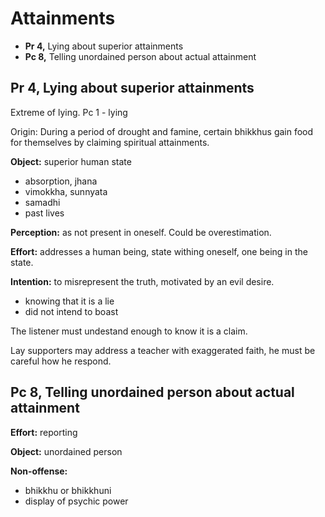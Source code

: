 # Attainments

-   **Pr 4,** Lying about superior attainments
-   **Pc 8,** Telling unordained person about actual attainment

## Pr 4, Lying about superior attainments

Extreme of lying. Pc 1 - lying

Origin: During a period of drought and famine, certain bhikkhus gain food for
themselves by claiming spiritual attainments.

**Object:** superior human state

-   absorption, jhana
-   vimokkha, sunnyata
-   samadhi
-   past lives

**Perception:** as not present in oneself. Could be overestimation.

**Effort:** addresses a human being, state withing oneself, one being in the
state.

**Intention:** to misrepresent the truth, motivated by an evil desire.

- knowing that it is a lie
- did not intend to boast

The listener must undestand enough to know it is a claim.

Lay supporters may address a teacher with exaggerated faith, he must be careful
how he respond.

## Pc 8, Telling unordained person about actual attainment

**Effort:** reporting

**Object:** unordained person

**Non-offense:**

-   bhikkhu or bhikkhuni
-   display of psychic power

